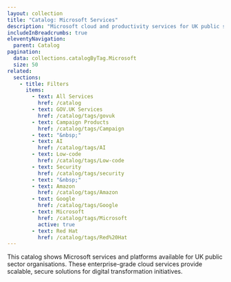 ```yaml
---
layout: collection
title: "Catalog: Microsoft Services"
description: "Microsoft cloud and productivity services for UK public sector organisations"
includeInBreadcrumbs: true
eleventyNavigation:
  parent: Catalog
pagination:
  data: collections.catalogByTag.Microsoft
  size: 50
related:
  sections:
    - title: Filters
      items:
        - text: All Services
          href: /catalog
        - text: GOV.UK Services
          href: /catalog/tags/govuk
        - text: Campaign Products
          href: /catalog/tags/Campaign
        - text: "&nbsp;"
        - text: AI
          href: /catalog/tags/AI
        - text: Low-code
          href: /catalog/tags/Low-code
        - text: Security
          href: /catalog/tags/security
        - text: "&nbsp;"
        - text: Amazon
          href: /catalog/tags/Amazon
        - text: Google
          href: /catalog/tags/Google
        - text: Microsoft
          href: /catalog/tags/Microsoft
          active: true
        - text: Red Hat
          href: /catalog/tags/Red%20Hat
---
```


This catalog shows Microsoft services and platforms available for UK public sector organisations. These enterprise-grade cloud services provide scalable, secure solutions for digital transformation initiatives.
